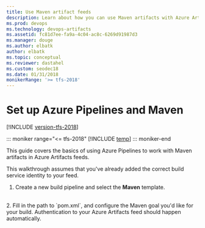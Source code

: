 ```yaml
---
title: Use Maven artifact feeds
description: Learn about how you can use Maven artifacts with Azure Artifacts or Team Foundation Server (TFS).
ms.prod: devops
ms.technology: devops-artifacts
ms.assetid: fc81d7ee-fa9a-4c04-ac8c-6269d91987d3
ms.manager: douge
ms.author: elbatk
author: elbatk
ms.topic: conceptual
ms.reviewer: dastahel
ms.custom: seodec18
ms.date: 01/31/2018
monikerRange: '>= tfs-2018'
---
```

 
# Set up Azure Pipelines and Maven

[!INCLUDE [version-tfs-2018](../_shared/version-tfs-2018.md)]

::: moniker range="<= tfs-2018"
[!INCLUDE [temp](../_shared/concept-rename-note.md)]
::: moniker-end

This guide covers the basics of using Azure Pipelines to work with Maven artifacts in Azure Artifacts feeds.
 
This walkthrough assumes that you've already added the correct build service identity to your feed.

1. Create a new build pipeline and select the **Maven** template.
<br>
2. Fill in the path to `pom.xml`, and configure the Maven goal you'd like for your build. Authentication to your Azure Artifacts feed should happen automatically.
<br>
